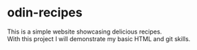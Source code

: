 # odin-recipes
This is a simple website showcasing delicious recipes.  
With this project I will demonstrate my basic HTML and git skills.